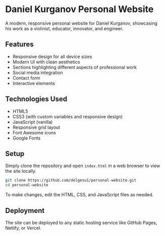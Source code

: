 # Daniel Kurganov Personal Website

A modern, responsive personal website for Daniel Kurganov, showcasing his work as a violinist, educator, innovator, and engineer.

## Features

- Responsive design for all device sizes
- Modern UI with clean aesthetics
- Sections highlighting different aspects of professional work
- Social media integration
- Contact form
- Interactive elements

## Technologies Used

- HTML5
- CSS3 (with custom variables and responsive design)
- JavaScript (vanilla)
- Responsive grid layout
- Font Awesome icons
- Google Fonts

## Setup

Simply clone the repository and open `index.html` in a web browser to view the site locally.

```bash
git clone https://github.com/delgesu1/personal-website.git
cd personal-website
```

To make changes, edit the HTML, CSS, and JavaScript files as needed.

## Deployment

The site can be deployed to any static hosting service like GitHub Pages, Netlify, or Vercel. 